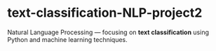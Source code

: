 # text-classification-NLP-project2
Natural Language Processing — focusing on **text classification** using Python and machine learning techniques.
